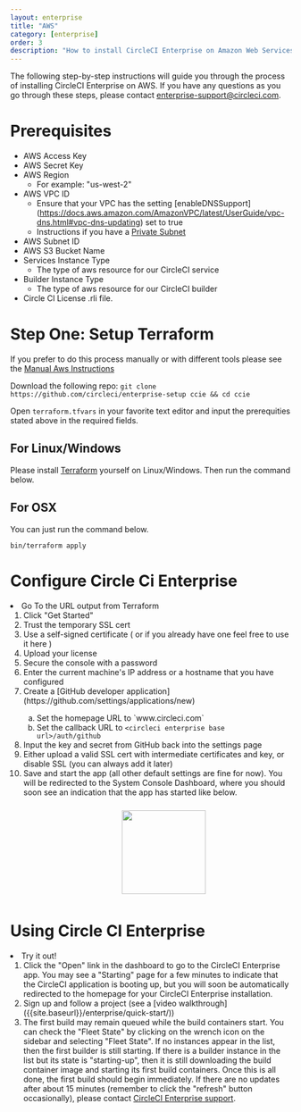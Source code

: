 ```yaml
---
layout: enterprise
title: "AWS"
category: [enterprise]
order: 3
description: "How to install CircleCI Enterprise on Amazon Web Services (AWS)."
---
```


The following step-by-step instructions will guide you through the process of installing CircleCI Enterprise on AWS. If you have any questions as you go through these steps, please contact <enterprise-support@circleci.com>.

Prerequisites
==================

* AWS Access Key
* AWS Secret Key
* AWS Region 
	* For example: "us-west-2"
* AWS VPC ID
	* Ensure that your VPC has the setting [enableDNSSupport]
	(https://docs.aws.amazon.com/AmazonVPC/latest/UserGuide/vpc-dns.html#vpc-dns-updating) 
	set to true
	* Instructions if you have a [Private Subnet](({{site.baseurl}}/enterprise/aws-private-subnet/))
* AWS Subnet ID
* AWS S3 Bucket Name
* Services Instance Type
	* The type of aws resource for our CircleCI service 
* Builder Instance Type
	* The type of aws resource for our CircleCI builder
* Circle CI License .rli file.

Step One: Setup Terraform
==================

If you prefer to do this process manually or with different tools please see the [Manual Aws Instructions]({{site.baseurl}}/enterprise/aws-manual/)
  
  
Download the following repo: `git clone https://github.com/circleci/enterprise-setup ccie && cd ccie`


Open `terraform.tfvars` in your favorite text editor and input the 
prerequities stated above in the required fields. 
 
For Linux/Windows
------------------
Please install <a href="https://www.terraform.io/downloads.html">Terraform</a> yourself on Linux/Windows. Then run the command below.

For OSX
------------------

You can just run the command below.

`bin/terraform apply`

Configure Circle Ci Enterprise
==================
<li>Go To the URL output from Terraform
  <ol>
	  <li>Click "Get Started"</li>
	  <li>Trust the temporary SSL cert</li>
	  <li>Use a self-signed certificate ( or if you already have one feel free to use it here )</li>
	  <li>Upload your license</li>
	  <li>Secure the console with a password</li>
	  <li>Enter the current machine's IP address or a hostname that you have configured</li>
	  <li>Create a [GitHub developer application](https://github.com/settings/applications/new) </li>
	  <ol type="a">
	  	<li>Set the homepage URL to `www.circleci.com`</li>
	  	<li>Set the callback URL to <code>&lt;circleci enterprise base url&gt;/auth/github</code></li>
	  </ol>
	  <li>Input the key and secret from GitHub back into the settings page</li>
	  <li>Either upload a valid SSL cert with intermediate certificates and key, or disable SSL (you can always add it later)</li>
	  <li>Save and start the app (all other default settings are fine for now). You will be redirected to the System Console Dashboard,
	      where you should soon see an indication that the app has started like below.</li>
      </ol>
      </li>

   <img src="{{site.baseurl}}/assets/img/docs/started.png" width="150" style="margin: 10px; margin-left: 200px"></li>
  
Using Circle CI Enterprise 
==================

  <li>Try it out!
    <ol>
      <li>Click the "Open" link in the dashboard to go to the CircleCI Enterprise app. You may see a "Starting" page for a few minutes to indicate that the CircleCI
          application is booting up, but you will soon be automatically redirected to the homepage for your CircleCI Enterprise installation.</li>
      <li>Sign up and follow a project (see a [video walkthrough]({{site.baseurl}}/enterprise/quick-start/))</li>
      <li>The first build may remain queued while the build containers start. You can check the "Fleet State" by clicking on the wrench icon on the sidebar and selecting "Fleet State".
If no instances appear in the list, then the first builder is still starting. If there is a builder instance in the list but its state is "starting-up", then it is still downloading the build container image and starting its first build containers. Once this is all done, the first build should begin immediately. If there are no updates after about 15 minutes (remember to click the "refresh" button occasionally), please contact <a href="mailto:enterprise-support@circleci.com">CircleCI Enterprise support</a>.</li>
    </ol>
  </li>

